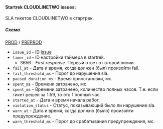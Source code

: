 #### Startrek CLOUDLINETWO issues:

SLA тикетов CLOUDLINETWO в стартрек.

##### Схема

[PROD](https://yt.yandex-team.ru/hahn/navigation?path=//home/cloud-dwh/data/prod/ods/startrek/cloud_line_two/issue_slas)
/ [PREPROD](https://yt.yandex-team.ru/hahn/navigation?path=//home/cloud-dwh/data/preprod/ods/startrek/cloud_line_two/issue_slas)


- `issue_id` - ID [issue](../issues)
- `timer_id` - ID настройки таймера в startrek.
    - 3656 - _First response_. Первый ответ от второй линии.
- `fail_at` - Дата и время, когда должен (был) произойти fail.
- `fail_threshold_ms` - Порог до нарушения sla.
- `paused_duration_ms` - Время приостановки, мс.
- `spent_ms` - Времени затрачено, мс.
- `spent_ms` - Времени затрачено, количество полных часов. Т.е. если тикет решен за 1:59, то это 1 полный час.
- `started_at` - Дата и время начала работ.
- `violation_status` - Статус, показывающий было ли нарушение sla.
- `warn_at` - Дата и время, когда должно (было) произойти предупреждение.
- `warn_threshold_ms` - Порог до срабатывания предупреждения, мс.